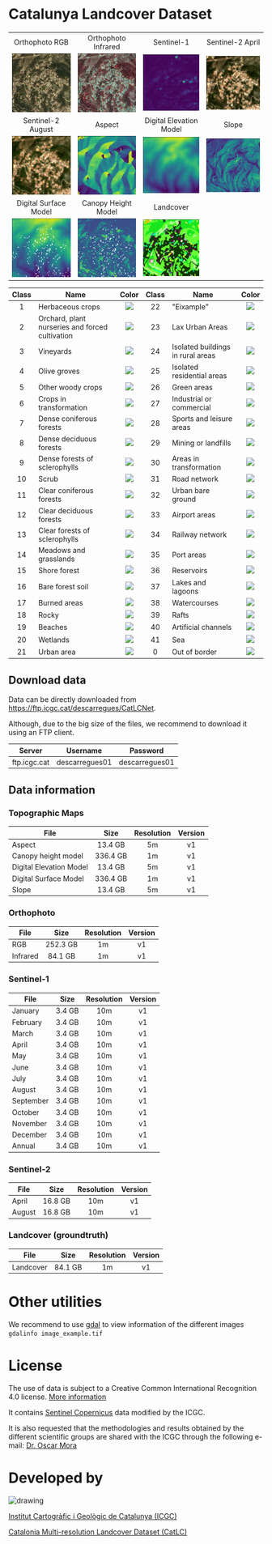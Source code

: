 # Catalunya Landcover Dataset

|	| | |	|
|	:---:	|	:---:	|	:---:	|	:---:	|
|	Orthophoto RGB	|	Orthophoto Infrared	|	Sentinel-1	|	Sentinel-2 April	|
|	![](docs/img/image0.png)|	![](docs/img/image1.png) |	![](docs/img/image2.png)	|	![](docs/img/image3.png)	|
|	Sentinel-2 August	|	Aspect	| Digital Elevation Model | Slope |
|	![](docs/img/image4.png)	|	![](docs/img/image5.png) |	![](docs/img/image6.png)|	![](docs/img/image7.png) |
| Digital Surface Model | Canopy Height Model | Landcover |
|	![](docs/img/image8.png)	|	![](docs/img/image9.png)	|	![](docs/img/image10.png)	|


|	Class	|	Name	|	Color	|	Class	|	Name	|	Color	|
|	:---:	|	---	|	:---:	|	:---:	|	---	|	:---:	|
|	1	|	Herbaceous crops	|	![](https://via.placeholder.com/15/FFFF00/000000?text=+)	|	22	|	"Eixample"	|	![](https://via.placeholder.com/15/FF53CD/000000?text=+)	|
|	2	|	Orchard, plant nurseries and forced cultivation	|	![](https://via.placeholder.com/15/CCFF33/000000?text=+)	|	23	|	Lax Urban Areas	|	![](https://via.placeholder.com/15/FFA4E2/000000?text=+)	|
|	3	|	Vineyards	|	![](https://via.placeholder.com/15/AF5B15/000000?text=+)	|	24	|	Isolated buildings in rural areas	|	![](https://via.placeholder.com/15/FFC8E2/000000?text=+)	|
|	4	|	Olive groves	|	![](https://via.placeholder.com/15/808000/000000?text=+)	|	25	|	Isolated residential areas	|	![](https://via.placeholder.com/15/FFB4B4/000000?text=+)	|
|	5	|	Other woody crops	|	![](https://via.placeholder.com/15/CDCD00/000000?text=+)	|	26	|	Green areas	|	![](https://via.placeholder.com/15/0F3700/000000?text=+)	|
|	6	|	Crops in transformation	|	![](https://via.placeholder.com/15/FFFFCC/000000?text=+)	|	27	|	Industrial or commercial	|	![](https://via.placeholder.com/15/730055/000000?text=+)	|
|	7	|	Dense coniferous forests	|	![](https://via.placeholder.com/15/33CC33/000000?text=+)	|	28	|	Sports and leisure areas	|	![](https://via.placeholder.com/15/6200C4/000000?text=+)	|
|	8	|	Dense deciduous forests	|	![](https://via.placeholder.com/15/66FF33/000000?text=+)	|	29	|	Mining or landfills	|	![](https://via.placeholder.com/15/4A9595/000000?text=+)	|
|	9	|	Dense forests of sclerophylls	|	![](https://via.placeholder.com/15/689018/000000?text=+)	|	30	|	Areas in transformation	|	![](https://via.placeholder.com/15/FF00F0/000000?text=+)	|
|	10	|	Scrub	|	![](https://via.placeholder.com/15/967D5F/000000?text=+)	|	31	|	Road network	|	![](https://via.placeholder.com/15/ADAACA/000000?text=+)	|
|	11	|	Clear coniferous forests	|	![](https://via.placeholder.com/15/19E61E/000000?text=+)	|	32	|	Urban bare ground	|	![](https://via.placeholder.com/15/FFE6E6/000000?text=+)	|
|	12	|	Clear deciduous forests	|	![](https://via.placeholder.com/15/B4FF9B/000000?text=+)	|	33	|	Airport areas	|	![](https://via.placeholder.com/15/67629A/000000?text=+)	|
|	13	|	Clear forests of sclerophylls	|	![](https://via.placeholder.com/15/AAA500/000000?text=+)	|	34	|	Railway network	|	![](https://via.placeholder.com/15/4A466E/000000?text=+)	|
|	14	|	Meadows and grasslands	|	![](https://via.placeholder.com/15/C3C3A0/000000?text=+)	|	35	|	Port areas	|	![](https://via.placeholder.com/15/2F2D46/000000?text=+)	|
|	15	|	Shore forest	|	![](https://via.placeholder.com/15/00FF9B/000000?text=+)	|	36	|	Reservoirs	|	![](https://via.placeholder.com/15/6F6FFF/000000?text=+)	|
|	16	|	Bare forest soil	|	![](https://via.placeholder.com/15/FF9632/000000?text=+)	|	37	|	Lakes and lagoons	|	![](https://via.placeholder.com/15/0000DC/000000?text=+)	|
|	17	|	Burned areas	|	![](https://via.placeholder.com/15/282828/000000?text=+)	|	38	|	Watercourses	|	![](https://via.placeholder.com/15/000064/000000?text=+)	|
|	18	|	Rocky	|	![](https://via.placeholder.com/15/79797A/000000?text=+)	|	39	|	Rafts	|	![](https://via.placeholder.com/15/185F94/000000?text=+)	|
|	19	|	Beaches	|	![](https://via.placeholder.com/15/F5DF78/000000?text=+)	|	40	|	Artificial channels	|	![](https://via.placeholder.com/15/12466D/000000?text=+)	|
|	20	|	Wetlands	|	![](https://via.placeholder.com/15/3296FF/000000?text=+)	|	41	|	Sea	|	![](https://via.placeholder.com/15/000080/000000?text=+)	|
|	21	|	Urban area	|	![](https://via.placeholder.com/15/FF007D/000000?text=+)	|	0	|	Out of border	|	![](https://via.placeholder.com/15/ffffff/000000?text=+)	|

## Download data
Data can be directly downloaded from https://ftp.icgc.cat/descarregues/CatLCNet.

Although, due to the big size of the files, we recommend to download it using an FTP client.

| Server | Username | Password |
|	:---:	|	:---:	|	:---:	|
| ftp.icgc.cat | descarregues01 | descarregues01 |


## Data information
### Topographic Maps
| File | Size | Resolution | Version |
|	---	|	:---: |	:---:	|	:---:	|
| Aspect | 13.4 GB | 5m | v1 |
| Canopy height model | 336.4 GB | 1m | v1 |
| Digital Elevation Model | 13.4 GB | 5m | v1 |
| Digital Surface Model | 336.4 GB | 1m | v1 |
| Slope | 13.4 GB | 5m | v1 |

### Orthophoto
| File | Size | Resolution | Version |
|	---	|	:---: |	:---:	|	:---:	|
| RGB | 252.3 GB | 1m | v1 |
| Infrared | 84.1 GB | 1m | v1 |

### Sentinel-1
| File | Size | Resolution | Version |
|	---	|	:---: |	:---:	|	:---:	|
| January | 3.4 GB | 10m | v1 |
| February | 3.4 GB | 10m | v1 |
| March | 3.4 GB | 10m | v1 |
| April | 3.4 GB | 10m | v1 |
| May | 3.4 GB | 10m | v1 |
| June | 3.4 GB | 10m | v1 |
| July | 3.4 GB | 10m | v1 |
| August | 3.4 GB | 10m | v1 |
| September | 3.4 GB | 10m | v1 |
| October | 3.4 GB | 10m | v1 |
| November | 3.4 GB | 10m | v1 |
| December | 3.4 GB | 10m | v1 |
| Annual | 3.4 GB | 10m | v1 |

### Sentinel-2
| File | Size | Resolution | Version |
|	---	|	:---: |	:---:	|	:---:	|
| April | 16.8 GB | 10m | v1 |
| August | 16.8 GB | 10m | v1 |

### Landcover (groundtruth)
| File | Size | Resolution | Version |
|	---	|	:---: |	:---:	|	:---:	|
| Landcover | 84.1 GB | 1m | v1 |

# Other utilities
We recommend to use [gdal](https://gdal.org/) to view information of the different images
`gdalinfo image_example.tif`


# License

The use of data is subject to a Creative Common International Recognition 4.0 license. [More information](https://www.icgc.cat/en/The-ICGC/Public-Information/Transparency/Re-use-of-the-information)

It contains [Sentinel Copernicus](https://sentinel.esa.int/web/sentinel/home) data modified by the ICGC.

It is also requested that the methodologies and results obtained by the different scientific groups are shared with the ICGC through the following e-mail: [Dr. Oscar Mora](mailto:oscar.mora@icgc.cat)

# Developed by



<img src="https://betaserver.icgc.cat/logos/ICGC_color_norma.svg" alt="drawing" width="200"/>

[Institut Cartogràfic i Geològic de Catalunya (ICGC)](https://icgc.cat)

[Catalonia Multi-resolution Landcover Dataset (CatLC)](https://www.icgc.cat/en/Downloads/Aerial-and-satellite-images/Contingut/Catalonia-Multi-resolution-Landcover-Dataset-CatLC)